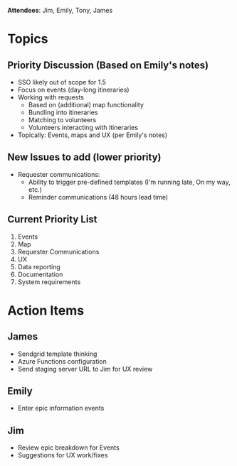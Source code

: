 
**Attendees**: Jim, Emily, Tony, James

# Topics 

## Priority Discussion (Based on Emily's notes)
  - SSO likely out of scope for 1.5
  - Focus on events (day-long itineraries)
  - Working with requests 
    - Based on (additional) map functionality
    - Bundling into itineraries
    - Matching to volunteers
    - Volunteers interacting with itineraries
  - Topically: Events, maps and UX (per Emily's notes) 
 
## New Issues to add (lower priority) 
  - Requester communications:
    - Ability to trigger pre-defined templates (I'm running late, On my way, etc.)
    - Reminder communications (48 hours lead time)

## Current Priority List
  1) Events
  2) Map
  3) Requester Communications
  4) UX
  5) Data reporting
  6) Documentation
  7) System requirements

# Action Items
## James
  - Sendgrid template thinking
  - Azure Functions configuration
  - Send staging server URL to Jim for UX review

## Emily
  - Enter epic information events

## Jim
  - Review epic breakdown for Events
  - Suggestions for UX work/fixes



